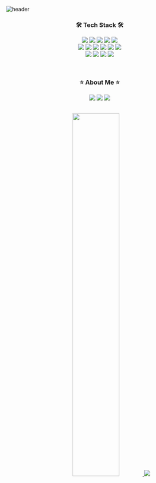 ![header](https://capsule-render.vercel.app/api?type=waving&color=gradient&height=200&section=header&text=Seunghoon%20Choi&fontSize=70&fontAlign=60&fontAlignY=40&desc=Welcome%20to%20my%20Github%20🤗&descSize=25&descAlign=77)

<div align = "center">
  
### 🛠️ Tech Stack 🛠️
<img src="https://img.shields.io/badge/Python-3776AB?style=flat&logo=python&logoColor=white"/></a>
<img src="https://img.shields.io/badge/Pytorch-EE4C2C?style=flat&logo=pytorch&logoColor=white"/></a>
<img src="https://img.shields.io/badge/PyG-3C2179?style=flat&logo=pyg&logoColor=white"/></a>
<img src="https://img.shields.io/badge/Tensorflow-FF6F00?style=flat&logo=tensorflow&logoColor=white"/></a> 
<img src="https://img.shields.io/badge/R-276DC3?style=flat&logo=r&logoColor=white"/></a>  
<img src="https://img.shields.io/badge/PostgreSQL-4169E1?style=flat&logo=postgresql&logoColor=white"/></a>
<img src="https://img.shields.io/badge/MySQL-4479A1?style=flat&logo=mysql&logoColor=white"/></a>
<img src="https://img.shields.io/badge/AWS-FF9900?style=flat&logo=amazonaws&logoColor=white"/></a>
<img src="https://img.shields.io/badge/GCP-4285F4?style=flat&logo=googlecloud&logoColor=white"/></a>
<img src="https://img.shields.io/badge/Git-F05032?style=flat&logo=git&logoColor=white"/></a>
<img src="https://img.shields.io/badge/Tableau-E97627?style=flat&logo=tableau&logoColor=white"/></a>  
<img src="https://img.shields.io/badge/Notion-000000?style=flat&logo=notion&logoColor=white"/></a>
<img src="https://img.shields.io/badge/Slack-4A154B?style=flat&logo=slack&logoColor=white"/></a>
<img src="https://img.shields.io/badge/Figma-F24E1E?style=flat&logo=figma&logoColor=white"/></a>
<img src="https://img.shields.io/badge/Discord-5865F2?style=flat&logo=discord&logoColor=white"/></a>

<br>

### ⭐️ About Me ⭐️
<img src="https://img.shields.io/badge/Blog-BBDDE5?style=flat&logo=gitbook&logoColor=black"/></a>
<img src="https://img.shields.io/badge/Portfolio-F7A81B?style=flat&logo=notion&logoColor=white"/></a>
<img src="https://img.shields.io/badge/LinkedIn-0A66C2?style=flat&logo=linkedin&logoColor=white"/></a>

<br>

<a href="s">
  <img src="https://github-readme-stats.vercel.app/api?username=hoon-bari&theme=transparent&show_icons=true" width="50%" />
</a>
<a href="s">
  <img src="https://github-readme-stats.vercel.app/api/top-langs/?username=hoon-bari&layout=compact&theme=transparent" />
</a>

</div>

<!--
**hoon-bari/hoon-bari** is a ✨ _special_ ✨ repository because its `README.md` (this file) appears on your GitHub profile.

Here are some ideas to get you started:

- 🔭 I’m currently working on ...
- 🌱 I’m currently learning ...
- 👯 I’m looking to collaborate on ...
- 🤔 I’m looking for help with ...
- 💬 Ask me about ...
- 📫 How to reach me: ...
- 😄 Pronouns: ...
- ⚡ Fun fact: ...
-->
